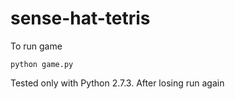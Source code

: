 # sense-hat-tetris
To run game
```
python game.py
```
Tested only with Python 2.7.3.
After losing run again
